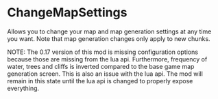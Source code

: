 # ChangeMapSettings

Allows you to change your map and map generation settings at any time you want. Note that map generation changes only apply to new chunks.

NOTE:
The 0.17 version of this mod is missing configuration options because those are missing from the lua api. Furthermore, frequency of water, trees and cliffs is inverted compared to the base game map generation screen. This is also an issue with the lua api.
The mod will remain in this state until the lua api is changed to properly expose everything.
